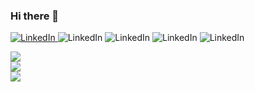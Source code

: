 ### Hi there 👋

<a href="https://www.linkedin.com/in/sarahsamji/"><img alt="LinkedIn" src="https://img.shields.io/badge/linkedin%20-%230077B5.svg?&style=for-the-badge&logo=linkedin&logoColor=white"/> </a> 
<img alt="LinkedIn" src="https://img.shields.io/badge/Python-FFD43B?style=for-the-badge&logo=python&logoColor=darkgreen"/> 
<img alt="LinkedIn" src="https://img.shields.io/badge/Java-ED8B00?style=for-the-badge&logo=java&logoColor=white"/> 
<img alt="LinkedIn" src="https://img.shields.io/badge/Cassandra-1287B1?style=for-the-badge&logo=apache%20cassandra&logoColor=white"/> 
<img alt="LinkedIn" src="https://img.shields.io/badge/Apache_Kafka-231F20?style=for-the-badge&logo=apache-kafka&logoColor=white"/> 

<a href="https://github.com/sarahsamji">
  <img align="center" src="https://github-readme-streak-stats.herokuapp.com/?user=sarahsamji&theme=material-palenight" />
</a><br>
<a href="https://github.com/sarahsamji">
  <img align="center" src="https://github-readme-stats.vercel.app/api?username=sarahsamji&show_icons=true&theme=material-palenight" />
</a><br>
<a href="https://github.com/sarahsamji">
  <img align="center" src="https://github-readme-stats.vercel.app/api/top-langs/?username=sarahsamji&layout=compact&theme=material-palenight" />
</a><br>

<!--
**SarahSamji/sarahsamji** is a ✨ _special_ ✨ repository because its `README.md` (this file) appears on your GitHub profile.

Here are some ideas to get you started:

- 🔭 I’m currently working on ...
- 🌱 I’m currently learning ...
- 👯 I’m looking to collaborate on ...
- 🤔 I’m looking for help with ...
- 💬 Ask me about ...
- 📫 How to reach me: ...
- 😄 Pronouns: ...
- ⚡ Fun fact: ...
-->
